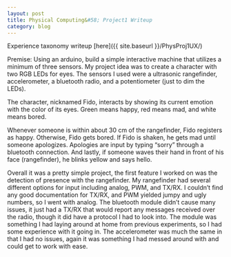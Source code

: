 ```yaml
---
layout: post
title: Physical Computing&#58; Project1 Writeup
category: blog
---
```


Experience taxonomy writeup [here]({{ site.baseurl }}/PhysProj1UX/)

Premise: Using an arduino, build a simple interactive machine that utilizes a minimum of three sensors. My project idea was to create a character with two RGB LEDs for eyes. The sensors I used were a ultrasonic rangefinder, accelerometer, a bluetooth radio, and a potentiometer (just to dim the LEDs).

<!--READMORE-->

The character, nicknamed Fido, interacts by showing its current emotion with the color of its eyes. Green means happy, red means mad, and white means bored.

Whenever someone is within about 30 cm of the rangefinder, Fido registers as happy. Otherwise, Fido gets bored. If Fido is shaken, he gets mad until someone apologizes. Apologies are input by typing “sorry” through a bluetooth connection. And lastly, if someone waves their hand in front of his face (rangefinder), he blinks yellow and says hello.

Overall it was a pretty simple project, the first feature I worked on was the detection of presence with the rangefinder. My rangefinder had several different options for input including analog, PWM, and TX/RX. I couldn’t find any good documentation for TX/RX, and PWM yielded jumpy and ugly numbers, so I went with analog. The bluetooth module didn’t cause many issues, it just had a TX/RX that would report any messages received over the radio, though it did have a protocol I had to look into. The module was something I had laying around at home from previous experiments, so I had some experience with it going in. The accelerometer was much the same in that I had no issues, again it was something I had messed around with and could get to work with ease.
